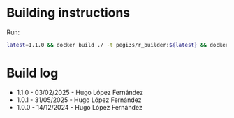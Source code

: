 # Building instructions

Run:

```bash
latest=1.1.0 && docker build ./ -t pegi3s/r_builder:${latest} && docker tag pegi3s/r_builder:${latest} pegi3s/r_builder
```

# Build log

- 1.1.0 - 03/02/2025 - Hugo López Fernández
- 1.0.1 - 31/05/2025 - Hugo López Fernández
- 1.0.0 - 14/12/2024 - Hugo López Fernández
